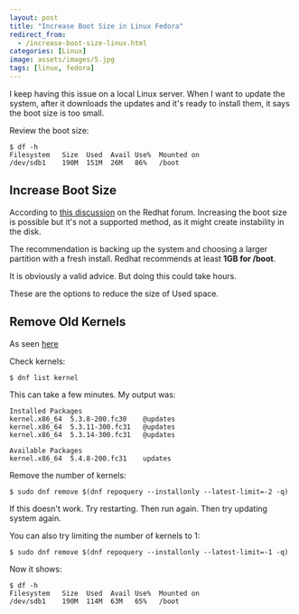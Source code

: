 ```yaml
---
layout: post
title: "Increase Boot Size in Linux Fedora"
redirect_from:
  - /increase-boot-size-linux.html
categories: [Linux]
image: assets/images/5.jpg
tags: [linux, fedora]
---
```


I keep having this issue on a local Linux server. When I want to update the system, after it downloads the updates and it's ready to install them, it says the boot size is too small.

Review the boot size:

    $ df -h
    Filesystem   Size  Used  Avail Use%  Mounted on
    /dev/sdb1    190M  151M  26M   86%   /boot

## Increase Boot Size

According to [this discussion](https://access.redhat.com/discussions/3060611) on the Redhat forum. Increasing the boot size is possible but it's not a supported method, as it might create instability in the disk.

The recommendation is backing up the system and choosing a larger partition with a fresh install. Redhat recommends at least **1GB for /boot**.

It is obviously a valid advice. But doing this could take hours.

These are the options to reduce the size of Used space.

## Remove Old Kernels

As seen [here](https://www.if-not-true-then-false.com/2012/delete-remove-old-kernels-on-fedora-centos-red-hat-rhel/)

Check kernels:

    $ dnf list kernel

This can take a few minutes. My output was:

	Installed Packages
	kernel.x86_64  5.3.8-200.fc30    @updates
	kernel.x86_64  5.3.11-300.fc31   @updates
	kernel.x86_64  5.3.14-300.fc31   @updates

	Available Packages
	kernel.x86_64  5.4.8-200.fc31    updates

Remove the number of kernels:

    $ sudo dnf remove $(dnf repoquery --installonly --latest-limit=-2 -q)

If this doesn't work. Try restarting. Then run again. Then try updating system again.

You can also try limiting the number of kernels to 1:

    $ sudo dnf remove $(dnf repoquery --installonly --latest-limit=-1 -q)

Now it shows:

    $ df -h
    Filesystem   Size  Used  Avail Use%  Mounted on
    /dev/sdb1    190M  114M  63M   65%   /boot